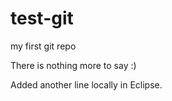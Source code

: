 # test-git
my first git repo

There is nothing more to say :)

Added another line locally in Eclipse.
